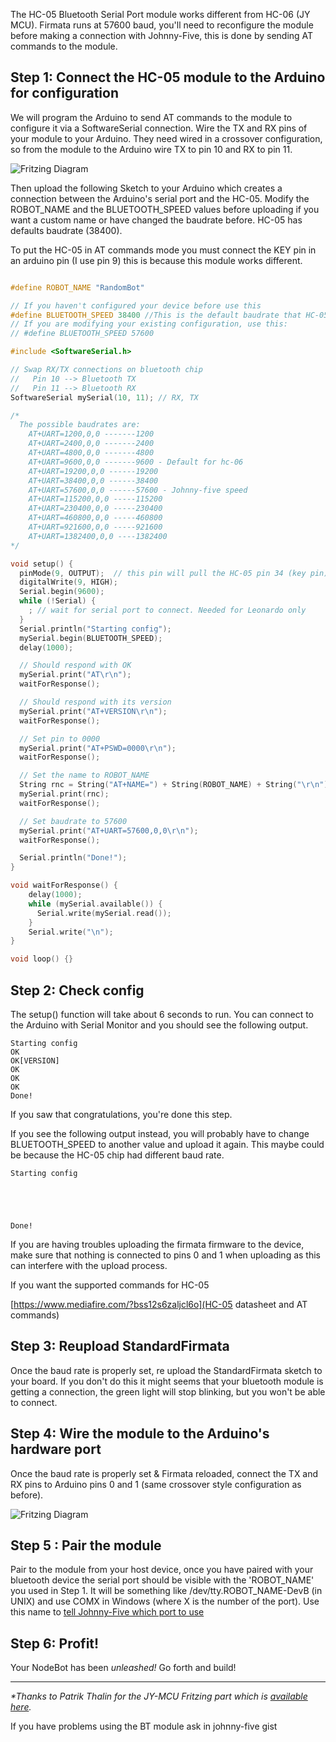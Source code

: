 The HC-05 Bluetooth Serial Port module works different from HC-06 (JY MCU). Firmata runs at 57600 baud, you'll need to reconfigure the module before making a connection with Johnny-Five, this is done by sending AT commands to the module.

## Step 1: Connect the HC-05 module to the Arduino for configuration

We will program the Arduino to send AT commands to the module to configure it via a SoftwareSerial connection. Wire the TX and RX pins of your module to your Arduino. They need wired in a crossover configuration, so from the module to the Arduino wire TX to pin 10 and RX to pin 11.

![Fritzing Diagram](http://i.imgur.com/xLAbKup.png)

Then upload the following Sketch to your Arduino which creates a connection between the Arduino's serial port and the HC-05. Modify the ROBOT_NAME and the BLUETOOTH_SPEED values before uploading if you want a custom name or have changed the baudrate before. HC-05 has defaults baudrate (38400).

To put the HC-05 in AT commands mode you must connect the KEY pin in an arduino pin (I use pin 9) this is because this module works different.

```c

#define ROBOT_NAME "RandomBot"

// If you haven't configured your device before use this
#define BLUETOOTH_SPEED 38400 //This is the default baudrate that HC-05 uses
// If you are modifying your existing configuration, use this:
// #define BLUETOOTH_SPEED 57600

#include <SoftwareSerial.h>

// Swap RX/TX connections on bluetooth chip
//   Pin 10 --> Bluetooth TX
//   Pin 11 --> Bluetooth RX
SoftwareSerial mySerial(10, 11); // RX, TX

/*
  The possible baudrates are:
    AT+UART=1200,0,0 -------1200
    AT+UART=2400,0,0 -------2400
    AT+UART=4800,0,0 -------4800
    AT+UART=9600,0,0 -------9600 - Default for hc-06
    AT+UART=19200,0,0 ------19200
    AT+UART=38400,0,0 ------38400
    AT+UART=57600,0,0 ------57600 - Johnny-five speed
    AT+UART=115200,0,0 -----115200
    AT+UART=230400,0,0 -----230400
    AT+UART=460800,0,0 -----460800
    AT+UART=921600,0,0 -----921600
    AT+UART=1382400,0,0 ----1382400
*/

void setup() {
  pinMode(9, OUTPUT);  // this pin will pull the HC-05 pin 34 (key pin) HIGH to switch module to AT mode
  digitalWrite(9, HIGH);
  Serial.begin(9600);
  while (!Serial) {
    ; // wait for serial port to connect. Needed for Leonardo only
  }
  Serial.println("Starting config");
  mySerial.begin(BLUETOOTH_SPEED);
  delay(1000);

  // Should respond with OK
  mySerial.print("AT\r\n");
  waitForResponse();

  // Should respond with its version
  mySerial.print("AT+VERSION\r\n");
  waitForResponse();

  // Set pin to 0000
  mySerial.print("AT+PSWD=0000\r\n");
  waitForResponse();

  // Set the name to ROBOT_NAME
  String rnc = String("AT+NAME=") + String(ROBOT_NAME) + String("\r\n"); 
  mySerial.print(rnc);
  waitForResponse();

  // Set baudrate to 57600
  mySerial.print("AT+UART=57600,0,0\r\n");
  waitForResponse();

  Serial.println("Done!");
}

void waitForResponse() {
    delay(1000);
    while (mySerial.available()) {
      Serial.write(mySerial.read());
    }
    Serial.write("\n");
}

void loop() {}
```

## Step 2: Check config

The setup() function will take about 6 seconds to run. You can connect to the Arduino with Serial Monitor and you should see the following output.

```
Starting config
OK
OK[VERSION]
OK
OK
OK
Done!
```

If you saw that congratulations, you're done this step.

If you see the following output instead, you will probably have to change BLUETOOTH_SPEED to another value and upload it again. This maybe could be because the HC-05 chip had different baud rate.
```
Starting config





Done!

```

If you are having troubles uploading the firmata firmware to the device, make sure that nothing is connected to pins 0 and 1 when uploading as this can interfere with the upload process.

If you want the supported commands for HC-05 

[https://www.mediafire.com/?bss12s6zaljcl6o](HC-05 datasheet and AT commands)

## Step 3: Reupload StandardFirmata

Once the baud rate is properly set, re upload the StandardFirmata sketch to your board. If you don't do this it might seems that your bluetooth module is getting a connection, the green light will stop blinking, but you won't  be able to connect.

## Step 4: Wire the module to the Arduino's hardware port

Once the baud rate is properly set & Firmata reloaded, connect the TX and RX pins to Arduino pins 0 and 1 (same crossover style configuration as before).

![Fritzing Diagram](http://i.imgur.com/fjMCXVx.png)

## Step 5 : Pair the module

Pair to the module from your host device, once you have paired with your bluetooth device the serial port should be visible with the 'ROBOT_NAME' you used in Step 1. It will be something like /dev/tty.ROBOT_NAME-DevB (in UNIX) and use COMX in Windows (where X is the number of the port). Use this name to [tell Johnny-Five which port to use](https://github.com/rwldrn/johnny-five/blob/master/docs/board-with-port.md)

## Step 6: Profit!

Your NodeBot has been _unleashed!_ Go forth and build!

---
_*Thanks to Patrik Thalin for the JY-MCU Fritzing part which is [available here](http://www.thalin.se/2013/01/fritzing-veroboard-and-breadboard.html)._

If you have problems using the BT module ask in johnny-five gist